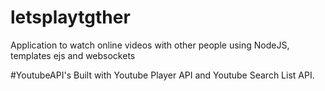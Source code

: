 # letsplaytgther
Application to watch online videos with other people using NodeJS, templates ejs and websockets

#YoutubeAPI's
Built with Youtube Player API and Youtube Search List API.
